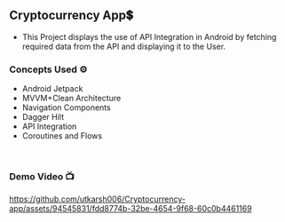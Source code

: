 ## Cryptocurrency App💲
- This Project displays the use of API Integration in Android by fetching required data from the API and displaying it to the User.

### Concepts Used ⚙️
- Android Jetpack
- MVVM+Clean Architecture
- Navigation Components
- Dagger Hilt
- API Integration
- Coroutines and Flows

<br>

### Demo Video 📺

https://github.com/utkarsh006/Cryptocurrency-app/assets/94545831/fdd8774b-32be-4654-9f68-60c0b4461169
